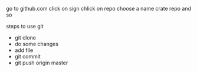 go to github.com
click on sign
chlick on repo
choose a name
crate repo
and so

steps to use git
- git clone
- do some changes
- add file
- git commit
- git push origin master
